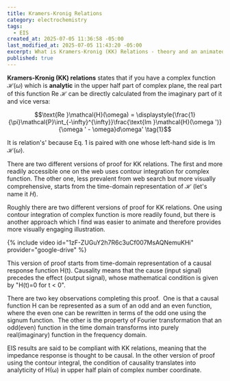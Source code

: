 ```yaml
---
title: Kramers-Kronig Relations
category: electrochemistry
tags:
  - EIS
created_at: 2025-07-05 11:36:58 -05:00
last_modified_at: 2025-07-05 11:43:20 -05:00
excerpt: What is Kramers-Kronig (KK) Relations - theory and an animated pictorial proof
published: true
---
```

**Kramers-Kronig (KK) relations** states that if you have a complex function $\mathcal{H}(\omega)$ which is **analytic** in the upper half part of complex plane, the real part of this function $\text{Re }\mathcal{H}$ can be directly calculated from the imaginary part of it and vice versa:

$$\text{Re }\mathcal{H}(\omega) = \displaystyle{\frac{1}{\pi}\mathcal{P}\int_{-\infty}^{\infty}}\frac{\text{Im }\mathcal{H}(\omega ')}{\omega ' - \omega}d\omega' \tag{1}$$

It is relation's' because $\text{Eq. 1}$ is paired with one whose left-hand side is $\text{Im }\mathcal{H}(\omega )$.

There are two different versions of proof for KK relations.  The first and more readily accessible one on the web uses contour integration for complex function.  The other one, less prevalent from web search but more visually comprehensive, starts from the time-domain representation of $\mathcal{H}$ (let's name it $H$). 

Roughly there are two different versions of proof for KK relations. One using contour integration of complex function is more readily found, but there is another approach which I find was easier to animate and therefore provides more visually engaging illustration.  

{% include video id="1zF-ZUGuY2h7R6c3uCf007MsAQNemuKHi" provider="google-drive" %}
  
This version of proof starts from time-domain representation of a causal response function H(t). Causality means that the cause (input signal) precedes the effect (output signal), whose mathematical condition is given by "H(t)=0 for t < 0".  
  
There are two key observations completing this proof.  One is that a causal function H can be represented as a sum of an odd and an even function, where the even one can be rewritten in terms of the odd one using the signum function.  The other is the property of Fourier transformation that an odd(even) function in the time domain transforms into purely real(imaginary) function in the frequency domain.  
  
EIS results are said to be compliant with KK relations, meaning that the impedance response is thought to be causal. In the other version of proof using the contour integral, the condition of causality translates into analyticity of H(ω) in upper half plain of complex number coordinate.

